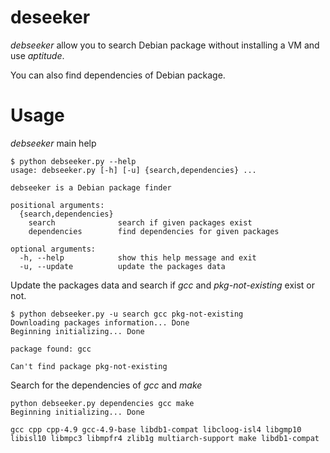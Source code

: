 # deseeker

*debseeker* allow you to search Debian package without installing a VM and use *aptitude*.

You can also find dependencies of Debian package.

# Usage

*debseeker* main help
```
$ python debseeker.py --help
usage: debseeker.py [-h] [-u] {search,dependencies} ...

debseeker is a Debian package finder

positional arguments:
  {search,dependencies}
    search              search if given packages exist
    dependencies        find dependencies for given packages

optional arguments:
  -h, --help            show this help message and exit
  -u, --update          update the packages data
```

Update the packages data and search if *gcc* and *pkg-not-existing* exist or not.
```
$ python debseeker.py -u search gcc pkg-not-existing
Downloading packages information... Done
Beginning initializing... Done

package found: gcc

Can't find package pkg-not-existing
```

Search for the dependencies of *gcc* and *make*
```
python debseeker.py dependencies gcc make
Beginning initializing... Done

gcc cpp cpp-4.9 gcc-4.9-base libdb1-compat libcloog-isl4 libgmp10 libisl10 libmpc3 libmpfr4 zlib1g multiarch-support make libdb1-compat
```
